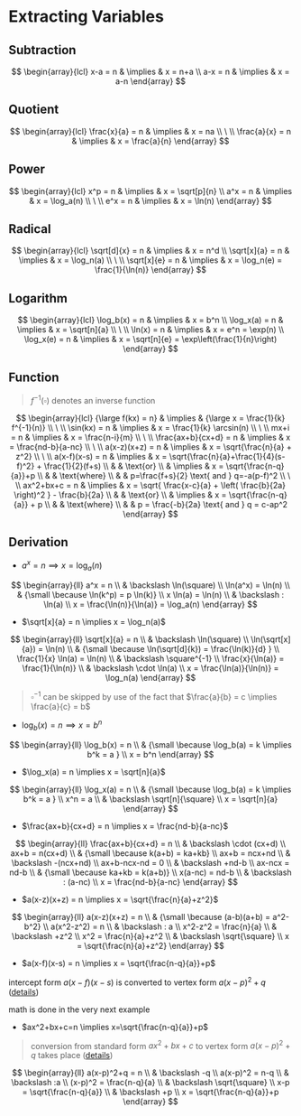 # Extracting Variables

## Subtraction

$$
\begin{array}{lcl}
x-a = n & \implies & x = n+a
\\
a-x = n & \implies & x = a-n
\end{array}
$$

## Quotient

$$
\begin{array}{lcl}
\frac{x}{a} = n & \implies & x = na
\\
\ 
\\
\frac{a}{x} = n & \implies & x = \frac{a}{n}
\end{array}
$$

## Power

$$
\begin{array}{lcl}
x^p = n & \implies & x = \sqrt[p]{n}
\\
a^x = n & \implies & x = \log_a(n)
\\
\ 
\\
e^x = n & \implies & x = \ln(n)
\end{array}
$$

## Radical

$$
\begin{array}{lcl}
\sqrt[d]{x} = n & \implies & x = n^d
\\
\sqrt[x]{a} = n & \implies & x = \log_n(a)
\\
\ 
\\
\sqrt[x]{e} = n & \implies & x = \log_n(e) = \frac{1}{\ln(n)}
\end{array}
$$

## Logarithm

$$
\begin{array}{lcl}
\log_b(x) = n & \implies & x = b^n
\\
\log_x(a) = n & \implies & x = \sqrt[n]{a}
\\
\ 
\\
\ln(x) = n & \implies & x = e^n = \exp(n)
\\
\log_x(e) = n & \implies & x = \sqrt[n]{e} = \exp\left(\frac{1}{n}\right)
\end{array}
$$

## Function

> $f^{-1}(\square)$ denotes an inverse function

$$
\begin{array}{lcl}
{\large f(kx) = n} & \implies & {\large x = \frac{1}{k} f^{-1}(n)}
\\
\ 
\\
\sin(kx) = n & \implies & x = \frac{1}{k} \arcsin(n)
\\
\ 
\\
mx+i = n & \implies & x = \frac{n-i}{m}
\\
\ 
\\
\frac{ax+b}{cx+d} = n & \implies & x = \frac{nd-b}{a-nc}
\\
\ 
\\
a(x-z)(x+z) = n & \implies & x = \sqrt{\frac{n}{a} + z^2}
\\
\ 
\\
a(x-f)(x-s) = n & \implies & x = \sqrt{\frac{n}{a}+\frac{1}{4}(s-f)^2} + \frac{1}{2}(f+s)
\\
& & \text{or}
\\
& \implies & x = \sqrt{\frac{n-q}{a}}+p
\\
& & \text{where}
\\
& & p=\frac{f+s}{2} \text{ and } q=-a(p-f)^2
\\
\ 
\\
ax^2+bx+c = n & \implies & x = \sqrt{
 \frac{x-c}{a} + \left(
  \frac{b}{2a}
 \right)^2
} - \frac{b}{2a}
\\
& & \text{or}
\\
& \implies & x = \sqrt{\frac{n-q}{a}} + p
\\
& & \text{where}
\\
& & p = \frac{-b}{2a} \text{ and } q = c-ap^2
\end{array}
$$

## Derivation

- $a^x = n \implies x = \log_a(n)$

$$
\begin{array}{ll}
a^x = n
\\
& \backslash \ln(\square)
\\
\ln(a^x) = \ln(n)
\\
& {\small \because \ln(k^p) = p \ln(k)}
\\
x \ln(a) = \ln(n)
\\
& \backslash : \ln(a)
\\
x = \frac{\ln(n)}{\ln(a)} = \log_a(n)
\end{array}
$$

- $\sqrt[x]{a} = n \implies x = \log_n(a)$

$$
\begin{array}{ll}
\sqrt[x]{a} = n
\\
& \backslash \ln(\square)
\\
\ln(\sqrt[x]{a}) = \ln(n)
\\
& {\small \because \ln(\sqrt[d]{k}) = \frac{\ln(k)}{d} }
\\
\frac{1}{x} \ln(a) = \ln(n)
\\
& \backslash \square^{-1}
\\
\frac{x}{\ln(a)} = \frac{1}{\ln(n)}
\\
& \backslash \cdot \ln(a)
\\
x = \frac{\ln(a)}{\ln(n)} = \log_n(a)
\end{array}
$$

> $\square^{-1}$ can be skipped by use of the fact that $\frac{a}{b} = c \implies \frac{a}{c} = b$

- $\log_b(x) = n \implies x = b^n$

$$
\begin{array}{ll}
\log_b(x) = n
\\
& {\small \because \log_b(a) = k \implies b^k = a }
\\
x = b^n
\end{array}
$$

- $\log_x(a) = n \implies x = \sqrt[n]{a}$

$$
\begin{array}{ll}
\log_x(a) = n
\\
& {\small \because \log_b(a) = k \implies b^k = a }
\\
x^n = a
\\
& \backslash \sqrt[n]{\square}
\\
x = \sqrt[n]{a}
\end{array}
$$

- $\frac{ax+b}{cx+d} = n \implies x = \frac{nd-b}{a-nc}$

$$
\begin{array}{ll}
\frac{ax+b}{cx+d} = n
\\
& \backslash \cdot (cx+d)
\\
ax+b = n(cx+d)
\\
& {\small \because k(a+b) = ka+kb}
\\
ax+b = ncx+nd
\\
& \backslash -(ncx+nd)
\\
ax+b-ncx-nd = 0
\\
& \backslash +nd-b
\\
ax-ncx = nd-b
\\
& {\small \because ka+kb = k(a+b)}
\\
x(a-nc) = nd-b
\\
& \backslash : (a-nc)
\\
x = \frac{nd-b}{a-nc}
\end{array}
$$

- $a(x-z)(x+z) = n \implies x = \sqrt{\frac{n}{a}+z^2}$

$$
\begin{array}{ll}
a(x-z)(x+z) = n
\\
& {\small \because (a-b)(a+b) = a^2-b^2}
\\
a(x^2-z^2) = n
\\
& \backslash : a
\\
x^2-z^2 = \frac{n}{a}
\\
& \backslash +z^2
\\
x^2 = \frac{n}{a}+z^2
\\
& \backslash \sqrt{\square}
\\
x = \sqrt{\frac{n}{a}+z^2}
\end{array}
$$

- $a(x-f)(x-s) = n \implies x = \sqrt{\frac{n-q}{a}}+p$

intercept form $a(x-f)(x-s)$ is converted to vertex form $a(x-p)^2+q$ ([details](https://github.com/damianc/math-notes/blob/master/functions/quadratic/forms.md#to-vertex-form-1))

math is done in the very next example

- $ax^2+bx+c=n \implies x=\sqrt{\frac{n-q}{a}}+p$

> conversion from standard form $ax^2+bx+c$ to vertex form $a(x-p)^2+q$ takes place ([details](https://github.com/damianc/math-notes/blob/master/functions/quadratic/forms.md#to-vertex-form))

$$
\begin{array}{ll}
a(x-p)^2+q = n
\\
& \backslash -q
\\
a(x-p)^2 = n-q
\\
& \backslash :a
\\
(x-p)^2 = \frac{n-q}{a}
\\
& \backslash \sqrt{\square}
\\
x-p = \sqrt{\frac{n-q}{a}}
\\
& \backslash +p
\\
x = \sqrt{\frac{n-q}{a}}+p
\end{array}
$$
